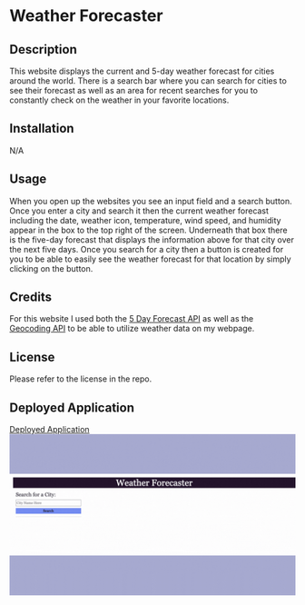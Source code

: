 # Weather Forecaster

## Description

This website displays the current and 5-day weather forecast for cities around the world. There is a search bar where you can search for cities to see their forecast as well as an area for recent searches for you to constantly check on the weather in your favorite locations. 

## Installation

N/A

## Usage 

When you open up the websites you see an input field and a search button. Once you enter a city and search it then the current weather forecast including the date, weather icon, temperature, wind speed, and humidity appear in the box to the top right of the screen. Underneath that box there is the five-day forecast that displays the information above for that city over the next five days. Once you search for a city then a button is created for you to be able to easily see the weather forecast for that location by simply clicking on the button. 

## Credits 

For this website I used both the [5 Day Forecast API](https://openweathermap.org/forecast5) as well as the [Geocoding API](https://openweathermap.org/api/geocoding-api) to be able to utilize weather data on my webpage. 


## License

Please refer to the license in the repo. 

## Deployed Application
[Deployed Application](https://pbullock08.github.io/weather-forecaster/)
![image](./assets/images/deployed-app.gif)